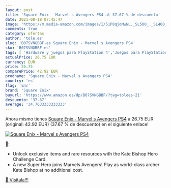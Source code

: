 ```yaml
---
layout: post
title: 'Square Enix - Marvel s Avengers PS4 al 37.67 % de descuento'
date: 2021-08-18 07:45:47
image: 'https://m.media-amazon.com/images/I/51P8qjoMwNL._SL500_._SL400_.jpg'
comments: true
category: ofertas
author: 'tole.es'
slug: 'B07SVNGBBF-es Square Enix - Marvel s Avengers PS4'
sku: 'B07SVNGBBF-es'
tags: [ 'Hardware y juegos para PlayStation 4','Juegos para PlayStation 4','Videojuegos','ps4','square enix', ]
actualPrice: 26.75 EUR
currency: EUR
price: 26.75
comparePrice: 42.92 EUR
prodname: 'Square Enix - Marvel s Avengers PS4'
country: 'es'
flag: '🇪🇸'
brand: 'Square Enix'
buyurl: 'https://www.amazon.es/dp/B07SVNGBBF/?tag=tolees-21'
descuento: '37.67'
average: '34.7633333333333'
---
```


Ahora mismo tienes [Square Enix - Marvel s Avengers PS4](https://www.amazon.es/dp/B07SVNGBBF/?tag=tolees-21) a 26.75 EUR (original: 42.92 EUR) (37.67 %  de descuento) en el siguiente enlace!

[![Square Enix - Marvel s Avengers PS4](https://m.media-amazon.com/images/I/51P8qjoMwNL._SL500_._SL400_.jpg)](https://www.amazon.es/dp/B07SVNGBBF/?tag=tolees-21)

🔎:

- Unlock exclusive items and rare resources with the Kate Bishop Hero Challenge Card.
- A new Super Hero joins Marvels Avengers! Play as world-class archer Kate Bishop at no additional cost.

[🛒 Visítala!!!](https://www.amazon.es/dp/B07SVNGBBF/?tag=tolees-21)
